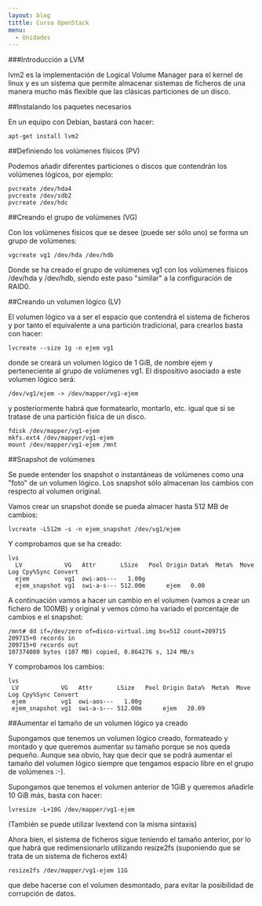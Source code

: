 ```yaml
---
layout: blog
tittle: Curso OpenStack
menu:
  - Unidades
---
```


###Introducción a LVM

lvm2 es la implementación de Logical Volume Manager para el kernel de linux y es un sistema que permite almacenar sistemas de ficheros de una manera mucho más flexible que las clásicas particiones de un disco.

##Instalando los paquetes necesarios

En un equipo con Debian, bastará con hacer:

	apt-get install lvm2

##Definiendo los volúmenes físicos (PV)

Podemos añadir diferentes particiones o discos que contendrán los volúmenes lógicos, por ejemplo:

	pvcreate /dev/hda4
	pvcreate /dev/sdb2
	pvcreate /dev/hdc

##Creando el grupo de volúmenes (VG)

Con los volúmenes físicos que se desee (puede ser sólo uno) se forma un grupo de volúmenes:

	vgcreate vg1 /dev/hda /dev/hdb

Donde se ha creado el grupo de volúmenes vg1 con los volúmenes físicos /dev/hda y /dev/hdb, siendo este paso "similar" a la configuración de RAID0.

##Creando un volumen lógico (LV)

El volumen lógico va a ser el espacio que contendrá el sistema de ficheros y por tanto el equivalente a una partición tradicional, para crearlos basta con hacer:

	lvcreate --size 1g -n ejem vg1

donde se creará un volumen lógico de 1 GiB, de nombre ejem y perteneciente al grupo de volúmenes vg1. El dispositivo asociado a este volumen lógico será:

	/dev/vg1/ejem -> /dev/mapper/vg1-ejem

y posteriormente habrá que formatearlo, montarlo, etc. igual que si se tratase de una partición física de un disco.

	fdisk /dev/mapper/vg1-ejem
	mkfs.ext4 /dev/mapper/vg1-ejem
	mount /dev/mapper/vg1-ejem /mnt

##Snapshot de volúmenes

Se puede entender los snapshot o instantáneas de volúmenes como una "foto" de un volumen lógico. Los snapshot sólo almacenan los cambios con respecto al volumen original.

Vamos crear un snapshot donde se pueda almacer hasta 512 MB de cambios:

	lvcreate -L512m -s -n ejem_snapshot /dev/vg1/ejem

Y comprobamos que se ha creado:

	lvs
	  LV            VG   Attr       LSize   Pool Origin Data%  Meta%  Move Log Cpy%Sync Convert
	  ejem          vg1  owi-aos---   1.00g                                                    
	  ejem_snapshot vg1  swi-a-s--- 512.00m      ejem   0.00 

A continuación vamos a hacer un cambio en el volumen (vamos a crear un fichero de 100MB) y original y vemos cómo ha variado el porcentaje de cambios e el snapshot:

	/mnt# dd if=/dev/zero of=disco-virtual.img bs=512 count=209715
	209715+0 records in
	209715+0 records out
	107374080 bytes (107 MB) copied, 0.864276 s, 124 MB/s

Y comprobamos los cambios:

	lvs
	 LV            VG   Attr       LSize   Pool Origin Data%  Meta%  Move Log Cpy%Sync Convert
	 ejem          vg1  owi-aos---   1.00g                                                    
	 ejem_snapshot vg1  swi-a-s--- 512.00m      ejem   20.09                                  


##Aumentar el tamaño de un volumen lógico ya creado

Supongamos que tenemos un volumen lógico creado, formateado y montado y que queremos aumentar su tamaño porque se nos queda pequeño. Aunque sea obvio, hay que decir que se podrá aumentar el tamaño del volumen lógico siempre que tengamos espacio libre en el grupo de volúmenes :-).

Supongamos que tenemos el volumen anterior de 1GiB y queremos añadirle 10 GiB más, basta con hacer:

	lvresize -L+10G /dev/mapper/vg1-ejem

(También se puede utilizar lvextend con la misma sintaxis)

Ahora bien, el sistema de ficheros sigue teniendo el tamaño anterior, por lo que habrá que redimensionarlo utilizando resize2fs (suponiendo que se trata de un sistema de ficheros ext4)

	resize2fs /dev/mapper/vg1-ejem 11G

que debe hacerse con el volumen desmontado, para evitar la posibilidad de corrupción de datos.